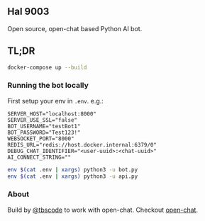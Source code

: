 ## Hal 9003

Open source, open-chat based Python AI bot.

## TL;DR

```bash
docker-compose up --build
```

### Running the bot locally

First setup your env in `.env`.
e.g.:

```
SERVER_HOST="localhost:8000"
SERVER_USE_SSL="false"
BOT_USERNAME="testBot1"
BOT_PASSWORD="Test123!"
WEBSOCKET_PORT="8000"
REDIS_URL="redis://host.docker.internal:6379/0"
DEBUG_CHAT_IDENTIFIER="<user-uuid>:<chat-uuid>"
AI_CONNECT_STRING=""
```

```bash
env $(cat .env | xargs) python3 -u bot.py
env $(cat .env | xargs) python3 -u api.py
```

### About

Build by [@tbscode](https://github.com/tbscode) to work with open-chat.
Checkout [open-chat](https://github.com/tbscode/django-vike-chat).
